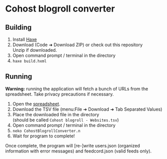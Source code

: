 # Cohost blogroll converter

## Building
1. Install [Haxe](https://haxe.org)
1. Download (Code ➜ Download ZIP) or check out this repository  
   Unzip if downloaded.
1. Open command prompt / terminal in the directory
1. `haxe build.hxml`

## Running
**Warning:** running the application will fetch a bunch of URLs from the spreadsheet. Take privacy precautions if necessary.

1. Open the [spreadsheet](https://docs.google.com/spreadsheets/d/1BCJ7PFpUEjaysOA4C77z9Ckdo0YbutPihTh7oimm2AA/edit?gid=0#gid=0).
1. Download the TSV file (menu:File ➜ Download ➜ Tab Separated Values)
1. Place the downloaded file in the directory  
   (should be called `Cohost blogroll - Websites.tsv`)
1. Open command prompt / terminal in the directory
1. `neko CohostBlogrollConverter.n`
1. Wait for program to complete!

Once complete, the program will \[re-]write
users.json (organized information with error messages)
and feedcord.json (valid feeds only).